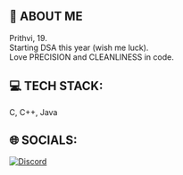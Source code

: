 ## 💫 ABOUT ME
Prithvi, 19.\
Starting DSA this year (wish me luck).\
Love PRECISION and CLEANLINESS in code.

## 💻 TECH STACK:
C, C++, Java <!--JavaScript HTML5 Python CSS3 Firebase GithubPages Vercel MySQL Bootstrap Context-API Chart.js JavaFX Next JS React React Router Firebase Adobe Illustrator Canva Git GitHub Qt-->

## 🌐 SOCIALS:
[![Discord](https://img.shields.io/badge/Discord-%237289DA.svg?logo=discord&logoColor=white)](https://discord.com/users/928695371956383824) 
<!--[![LinkedIn](https://img.shields.io/badge/LinkedIn-%230077B5.svg?logo=linkedin&logoColor=white)](https://linkedin.com/in/www.linkedin.com/in/rida-batool-a42438297) 
[![Reddit](https://img.shields.io/badge/Reddit-%23FF4500.svg?logo=Reddit&logoColor=white)](https://reddit.com/user/https://www.reddit.com/user/Independent_Skin_665/) 
[![Stack Overflow](https://img.shields.io/badge/-Stackoverflow-FE7A16?logo=stack-overflow&logoColor=white)](https://stackoverflow.com/users/https://stackoverflow.com/users/15780750/ridzz) 
[![Codepen](https://img.shields.io/badge/Codepen-000000?style=for-the-badge&logo=codepen&logoColor=white)](https://codepen.io/https://codepen.io/ridabatool) 
-->

<!--## GitHub Stats
![](https://github-readme-stats.vercel.app/api?username=LoveWar786&theme=dark&hide_border=false&include_all_commits=false&count_private=false)<br/>
![](https://github-readme-streak-stats.herokuapp.com/?user=LoveWar786&theme=dark&hide_border=false)<br/>
![](https://github-readme-stats.vercel.app/api/top-langs/?username=LoveWar786&theme=dark&hide_border=false&include_all_commits=false&count_private=false&layout=compact)
-->
